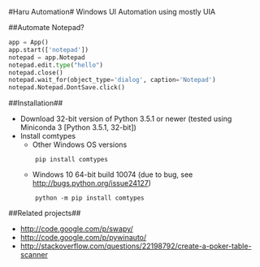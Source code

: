 #Haru Automation#
Windows UI Automation using mostly UIA

##Automate Notepad?
```python
app = App()
app.start(['notepad'])
notepad = app.Notepad
notepad.edit.type("hello")
notepad.close()
notepad.wait_for(object_type='dialog', caption='Notepad')
notepad.Notepad.DontSave.click()
```


##Installation##
* Download 32-bit version of Python 3.5.1 or newer (tested using Miniconda 3 [Python 3.5.1, 32-bit])
* Install comtypes
  * Other Windows OS versions
  ```console
      pip install comtypes
  ```
  * Windows 10 64-bit build 10074 (due to bug, see http://bugs.python.org/issue24127)
  ```console
      python -m pip install comtypes
  ```

##Related projects##
* http://code.google.com/p/swapy/
* http://code.google.com/p/pywinauto/
* http://stackoverflow.com/questions/22198792/create-a-poker-table-scanner
	
